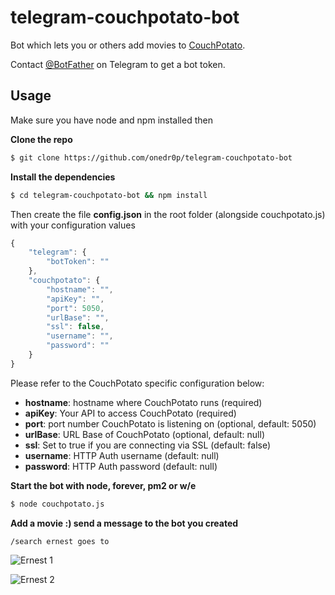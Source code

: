 # telegram-couchpotato-bot

Bot which lets you or others add movies to [CouchPotato](https://couchpota.to/).

Contact [@BotFather](http://telegram.me/BotFather) on Telegram to get a bot token.

## Usage

Make sure you have node and npm installed then

**Clone the repo**
```bash 
$ git clone https://github.com/onedr0p/telegram-couchpotato-bot
```

**Install the dependencies**
```bash 
$ cd telegram-couchpotato-bot && npm install
```

Then create the file **config.json** in the root folder (alongside couchpotato.js) with your configuration values

```javascript
{
	"telegram": {
		"botToken": ""
	},
	"couchpotato": {
		"hostname": "", 
		"apiKey": "",
		"port": 5050, 
		"urlBase": "", 
		"ssl": false,
		"username": "",
		"password": ""
	}
}
```

Please refer to the CouchPotato specific configuration below:

- **hostname**: hostname where CouchPotato runs (required)
- **apiKey**: Your API to access CouchPotato (required)
- **port**: port number CouchPotato is listening on (optional, default: 5050)
- **urlBase**: URL Base of CouchPotato (optional, default: null)
- **ssl**: Set to true if you are connecting via SSL (default: false)
- **username**: HTTP Auth username (default: null)
- **password**: HTTP Auth password (default: null)


**Start the bot with node, forever, pm2 or w/e**
```bash
$ node couchpotato.js
```

**Add a movie :) send a message to the bot you created**

`/search ernest goes to`

![Ernest 1](http://i.imgur.com/rkXQVIz.png)

![Ernest 2](http://i.imgur.com/lzi3h5d.png)
